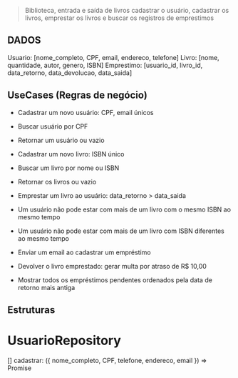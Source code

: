 > Biblioteca, entrada e saída de livros
> cadastrar o usuário, cadastrar os livros, emprestar os livros e buscar
> os registros de emprestimos

## DADOS

Usuario: [nome_completo, CPF, email, endereco, telefone]
Livro: [nome, quantidade, autor, genero, ISBN]
Emprestimo: [usuario_id, livro_id, data_retorno, data_devolucao, data_saida]

## UseCases (Regras de negócio)

- Cadastrar um novo usuário: CPF, email únicos
- Buscar usuário por CPF
- Retornar um usuário ou vazio

- Cadastrar um novo livro: ISBN único
- Buscar um livro por nome ou ISBN
- Retornar os livros ou vazio

- Emprestar um livro ao usuário: data_retorno > data_saida
- Um usuário não pode estar com mais de um livro com o mesmo ISBN ao mesmo tempo
- Um usuário não pode estar com mais de um livro com ISBN diferentes ao mesmo tempo
- Enviar um email ao cadastrar um empréstimo
- Devolver o livro emprestado: gerar multa por atraso de R$ 10,00
- Mostrar todos os empréstimos pendentes ordenados pela data de retorno mais antiga

## Estruturas

# UsuarioRepository

[] cadastrar: ({ nome_completo, CPF, telefone, endereco, email }) => Promise<void>

